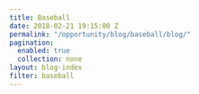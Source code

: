 ```yaml
---
title: Baseball
date: 2018-02-21 19:15:00 Z
permalink: "/opportunity/blog/baseball/blog/"
pagination:
  enabled: true
  collection: none
layout: blog-index
filter: baseball
---
```


